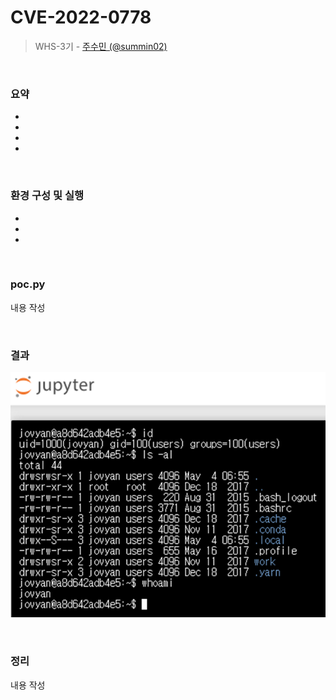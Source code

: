 # CVE-2022-0778

> WHS-3기 - [주수민 (@summin02)](https://github.com/summin02)

<br/>

### 요약
-
-
-
-

<br/>

### 환경 구성 및 실행

-
-
-

<br/>

### poc.py

내용 작성

<br/>

### 결과

![](result.png)

<br/>

### 정리

내용 작성
